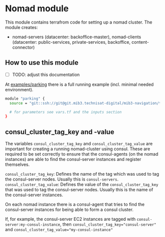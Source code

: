 # Nomad module

This module contains terrafrom code for setting up a nomad cluster.
The module creates:

* nomad-servers (datacenter: backoffice-master), nomad-clients (datacenter: public-services, private-services, backoffice, content-connector)

## How to use this module

* [ ] TODO: adjust this documentation

At [examples/parking](../../examples/parking/) there is a full running example (incl. minimal needed environment).

```bash
module "parking" {
  source = "git::ssh://git@git.mib3.technisat-digital/mib3-navigation/tsd.nav.cloud.infrastructure.modules.git?ref=snapshot//services/poi/modules/parking"

  # for parameters see vars.tf and the inputs section
}
```

## consul_cluster_tag_key and -value

The variables ```consul_cluster_tag_key``` and ```consul_cluster_tag_value``` are important for creating a running nomad-cluster using consul. These are required to be set correctly to ensure that the consul-agents (on the nomad instances) are able to find the consul-server instances and register themselves.

```consul_cluster_tag_key```: Defines the name of the tag which was used to tag the consul-server nodes. Usually this is ```consul-servers```.
```consul_cluster_tag_value```: Defines the value of the ```consul_cluster_tag_key``` that was used to tag the consul-server nodes. Usually this is the name of the consul-server instances.

On each nomad instance there is a consul-agent that tries to find the consul-server instances for being able to form a consul cluster.

If, for example, the consul-server EC2 instances are tagged with ```consul-server:my-consul-instance```, then ```consul_cluster_tag_key="consul-server"``` and ```consul_cluster_tag_value="my-consul-instance"```